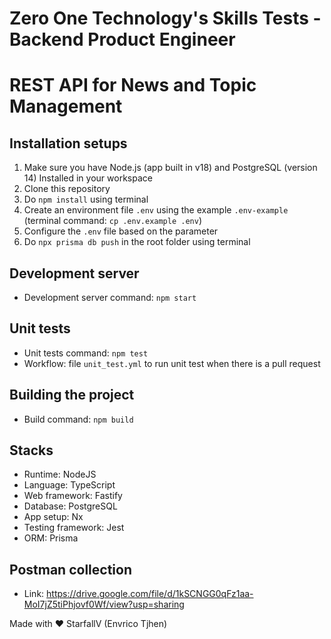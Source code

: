 # Zero One Technology's Skills Tests - Backend Product Engineer
# REST API for News and Topic Management

## Installation setups
1. Make sure you have Node.js (app built in v18) and PostgreSQL (version 14) Installed in your workspace
2. Clone this repository
3. Do `npm install` using terminal
4. Create an environment file `.env` using the example `.env-example` (terminal command: `cp .env.example .env`)
5. Configure the `.env` file based on the parameter
6. Do `npx prisma db push` in the root folder using terminal

## Development server
- Development server command: `npm start`

## Unit tests
- Unit tests command: `npm test`
- Workflow: file `unit_test.yml` to run unit test when there is a pull request

## Building the project
- Build command: `npm build`

## Stacks
- Runtime: NodeJS
- Language: TypeScript
- Web framework: Fastify
- Database: PostgreSQL
- App setup: Nx
- Testing framework: Jest
- ORM: Prisma

## Postman collection
- Link: https://drive.google.com/file/d/1kSCNGG0qFz1aa-MoI7jZ5tiPhjovf0Wf/view?usp=sharing

Made with ♥ 
StarfallV (Envrico Tjhen)